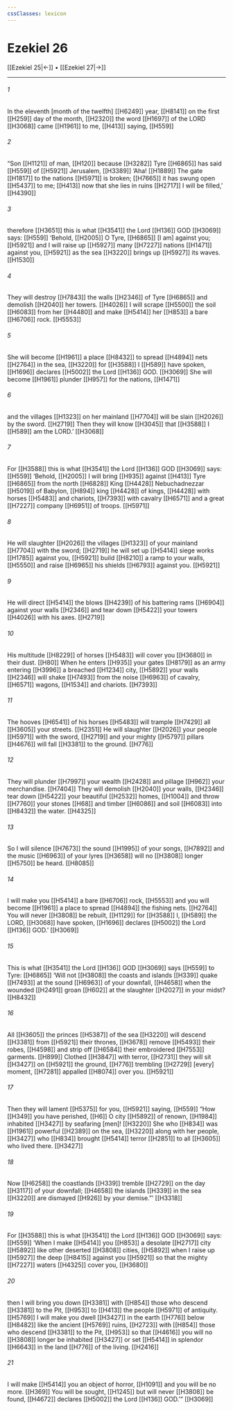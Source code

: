 ```yaml
---
cssClasses: lexicon
---
```


# Ezekiel 26

[[Ezekiel 25|←]] • [[Ezekiel 27|→]]

---

###### 1
In the eleventh [month of the twelfth] [[H6249]] year, [[H8141]] on the first [[H259]] day of the month, [[H2320]] the word [[H1697]] of the LORD [[H3068]] came [[H1961]] to me, [[H413]] saying, [[H559]]

###### 2
“Son [[H1121]] of man, [[H120]] because [[H3282]] Tyre [[H6865]] has said [[H559]] of [[H5921]] Jerusalem, [[H3389]] ‘Aha! [[H1889]] The gate [[H1817]] to the nations [[H5971]] is broken; [[H7665]] it has swung open [[H5437]] to me; [[H413]] now that she lies in ruins [[H2717]] I will be filled,’ [[H4390]]

###### 3
therefore [[H3651]] this is what [[H3541]] the Lord [[H136]] GOD [[H3069]] says: [[H559]] ‘Behold, [[H2005]] O Tyre, [[H6865]] [I am] against you; [[H5921]] and I will raise up [[H5927]] many [[H7227]] nations [[H1471]] against you, [[H5921]] as the sea [[H3220]] brings up [[H5927]] its waves. [[H1530]]

###### 4
They will destroy [[H7843]] the walls [[H2346]] of Tyre [[H6865]] and demolish [[H2040]] her towers. [[H4026]] I will scrape [[H5500]] the soil [[H6083]] from her [[H4480]] and make [[H5414]] her [[H853]] a bare [[H6706]] rock. [[H5553]]

###### 5
She will become [[H1961]] a place [[H8432]] to spread [[H4894]] nets [[H2764]] in the sea, [[H3220]] for [[H3588]] I [[H589]] have spoken, [[H1696]] declares [[H5002]] the Lord [[H136]] GOD. [[H3069]] She will become [[H1961]] plunder [[H957]] for the nations, [[H1471]]

###### 6
and the villages [[H1323]] on her mainland [[H7704]] will be slain [[H2026]] by the sword. [[H2719]] Then they will know [[H3045]] that [[H3588]] I [[H589]] am the LORD.’ [[H3068]]

###### 7
For [[H3588]] this is what [[H3541]] the Lord [[H136]] GOD [[H3069]] says: [[H559]] ‘Behold, [[H2005]] I will bring [[H935]] against [[H413]] Tyre [[H6865]] from the north [[H6828]] King [[H4428]] Nebuchadnezzar [[H5019]] of Babylon, [[H894]] king [[H4428]] of kings, [[H4428]] with horses [[H5483]] and chariots, [[H7393]] with cavalry [[H6571]] and a great [[H7227]] company [[H6951]] of troops. [[H5971]]

###### 8
He will slaughter [[H2026]] the villages [[H1323]] of your mainland [[H7704]] with the sword; [[H2719]] he will set up [[H5414]] siege works [[H1785]] against you, [[H5921]] build [[H8210]] a ramp to your walls, [[H5550]] and raise [[H6965]] his shields [[H6793]] against you. [[H5921]]

###### 9
He will direct [[H5414]] the blows [[H4239]] of his battering rams [[H6904]] against your walls [[H2346]] and tear down [[H5422]] your towers [[H4026]] with his axes. [[H2719]]

###### 10
His multitude [[H8229]] of horses [[H5483]] will cover you [[H3680]] in their dust. [[H80]] When he enters [[H935]] your gates [[H8179]] as an army entering [[H3996]] a breached [[H1234]] city, [[H5892]] your walls [[H2346]] will shake [[H7493]] from the noise [[H6963]] of cavalry, [[H6571]] wagons, [[H1534]] and chariots. [[H7393]]

###### 11
The hooves [[H6541]] of his horses [[H5483]] will trample [[H7429]] all [[H3605]] your streets. [[H2351]] He will slaughter [[H2026]] your people [[H5971]] with the sword, [[H2719]] and your mighty [[H5797]] pillars [[H4676]] will fall [[H3381]] to the ground. [[H776]]

###### 12
They will plunder [[H7997]] your wealth [[H2428]] and pillage [[H962]] your merchandise. [[H7404]] They will demolish [[H2040]] your walls, [[H2346]] tear down [[H5422]] your beautiful [[H2532]] homes, [[H1004]] and throw [[H7760]] your stones [[H68]] and timber [[H6086]] and soil [[H6083]] into [[H8432]] the water. [[H4325]]

###### 13
So I will silence [[H7673]] the sound [[H1995]] of your songs, [[H7892]] and the music [[H6963]] of your lyres [[H3658]] will no [[H3808]] longer [[H5750]] be heard. [[H8085]]

###### 14
I will make you [[H5414]] a bare [[H6706]] rock, [[H5553]] and you will become [[H1961]] a place to spread [[H4894]] the fishing nets. [[H2764]] You will never [[H3808]] be rebuilt, [[H1129]] for [[H3588]] I, [[H589]] the LORD, [[H3068]] have spoken, [[H1696]] declares [[H5002]] the Lord [[H136]] GOD.’ [[H3069]]

###### 15
This is what [[H3541]] the Lord [[H136]] GOD [[H3069]] says [[H559]] to Tyre: [[H6865]] ‘Will not [[H3808]] the coasts and islands [[H339]] quake [[H7493]] at the sound [[H6963]] of your downfall, [[H4658]] when the wounded [[H2491]] groan [[H602]] at the slaughter [[H2027]] in your midst? [[H8432]]

###### 16
All [[H3605]] the princes [[H5387]] of the sea [[H3220]] will descend [[H3381]] from [[H5921]] their thrones, [[H3678]] remove [[H5493]] their robes, [[H4598]] and strip off [[H6584]] their embroidered [[H7553]] garments. [[H899]] Clothed [[H3847]] with terror, [[H2731]] they will sit [[H3427]] on [[H5921]] the ground, [[H776]] trembling [[H2729]] [every] moment, [[H7281]] appalled [[H8074]] over you. [[H5921]]

###### 17
Then they will lament [[H5375]] for you, [[H5921]] saying, [[H559]] “How [[H349]] you have perished, [[H6]] O city [[H5892]] of renown, [[H1984]] inhabited [[H3427]] by seafaring [men]! [[H3220]] She who [[H834]] was [[H1961]] powerful [[H2389]] on the sea, [[H3220]] along with her people, [[H3427]] who [[H834]] brought [[H5414]] terror [[H2851]] to all [[H3605]] who lived there. [[H3427]]

###### 18
Now [[H6258]] the coastlands [[H339]] tremble [[H2729]] on the day [[H3117]] of your downfall; [[H4658]] the islands [[H339]] in the sea [[H3220]] are dismayed [[H926]] by your demise.”’ [[H3318]]

###### 19
For [[H3588]] this is what [[H3541]] the Lord [[H136]] GOD [[H3069]] says: [[H559]] ‘When I make [[H5414]] you [[H853]] a desolate [[H2717]] city [[H5892]] like other deserted [[H3808]] cities, [[H5892]] when I raise up [[H5927]] the deep [[H8415]] against you [[H5921]] so that the mighty [[H7227]] waters [[H4325]] cover you, [[H3680]]

###### 20
then I will bring you down [[H3381]] with [[H854]] those who descend [[H3381]] to the Pit, [[H953]] to [[H413]] the people [[H5971]] of antiquity. [[H5769]] I will make you dwell [[H3427]] in the earth [[H776]] below [[H8482]] like the ancient [[H5769]] ruins, [[H2723]] with [[H854]] those who descend [[H3381]] to the Pit, [[H953]] so that [[H4616]] you will no [[H3808]] longer be inhabited [[H3427]] or set [[H5414]] in splendor [[H6643]] in the land [[H776]] of the living. [[H2416]]

###### 21
I will make [[H5414]] you an object of horror, [[H1091]] and you will be no more. [[H369]] You will be sought, [[H1245]] but will never [[H3808]] be found, [[H4672]] declares [[H5002]] the Lord [[H136]] GOD.’” [[H3069]]

